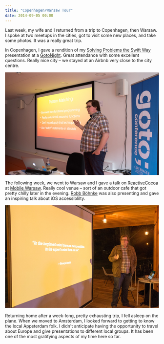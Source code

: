 ```yaml
---
title: "Copenhagen/Warsaw Tour"
date: 2014-09-05 00:00
---
```


Last week, my wife and I returned from a trip to Copenhagen, then Warsaw. I spoke at two meetups in the cities, got to visit some new places, and take some photos. It was a really great trip.

<!-- more -->

In Copenhagen, I gave a rendition of my [Solving Problems the Swift Way](https://ashfurrow.com/blog/solving-problems-the-swift-way) presentation at a [GotoNight](https://secure.trifork.com/cph-2014/freeevent/index.jsp?eventOID=6461). Great attendance with some excellent questions. Really nice city – we stayed at an Airbnb very close to the city centre.

 ![](/img/import/blog/copenhagenwarsaw-tour/13228BFEEAB14B77B9D6C2ACBEF52CA2.jpg)

The following week, we went to Warsaw and I gave a talk on [ReactiveCocoa](https://www.youtube.com/watch?v=TlgUWYrQ0sc) at [Mobile Warsaw](http://mobile-warsaw.pl/). Really cool venue – sort of an outdoor cafe that got pretty chilly later in the evening. [Robb Böhnke](tweetbot:///user_profile/ceterum_censeo) was also presenting and gave an inspiring talk about iOS accessiblilty.

 ![](/img/import/blog/copenhagenwarsaw-tour/DC7C1080615B4F91A3BAB9C194010BE2.jpg)

Returning home after a week-long, pretty exhausting trip, I fell asleep on the plane. When we moved to Amsterdam, I looked forward to getting to know the local Appsterdam folk. I didn't anticipate having the opportunity to travel about Europe and give presentations to different local groups. It has been one of the most gratifying aspects of my time here so far.

